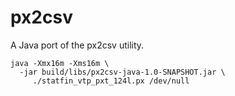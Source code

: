 # px2csv

A Java port of the px2csv utility.

```shell
java -Xmx16m -Xms16m \
  -jar build/libs/px2csv-java-1.0-SNAPSHOT.jar \
     ./statfin_vtp_pxt_124l.px /dev/null
```
